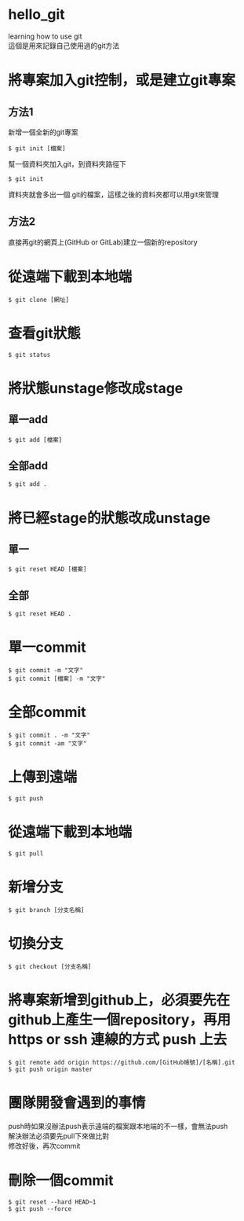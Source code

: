 # hello\_git

learning how to use git  
這個是用來記錄自己使用過的git方法

# 將專案加入git控制，或是建立git專案

## 方法1

新增一個全新的git專案
```
$ git init [檔案]
```
幫一個資料夾加入git，到資料夾路徑下
```
$ git init
```
  
資料夾就會多出一個.git的檔案，這樣之後的資料夾都可以用git來管理

## 方法2

直接再git的網頁上\(GitHub or GitLab\)建立一個新的repository

# 從遠端下載到本地端

```
$ git clone [網址]
```

# 查看git狀態

```
$ git status
```

# 將狀態unstage修改成stage

## 單一add

```
$ git add [檔案]
```

## 全部add

```
$ git add .
```

# 將已經stage的狀態改成unstage

## 單一

```
$ git reset HEAD [檔案]
```

## 全部

```
$ git reset HEAD .
```

# 單一commit

```
$ git commit -m "文字"
$ git commit [檔案] -m "文字"
```

# 全部commit

```
$ git commit . -m "文字"
$ git commit -am "文字"
```

# 上傳到遠端

```
$ git push
```

# 從遠端下載到本地端

```
$ git pull
```

# 新增分支

```
$ git branch [分支名稱]
```

# 切換分支

```
$ git checkout [分支名稱]
```

# 將專案新增到github上，必須要先在github上產生一個repository，再用https or ssh 連線的方式 push 上去

```
$ git remote add origin https://github.com/[GitHub帳號]/[名稱].git 
$ git push origin master
```

# 團隊開發會遇到的事情

push時如果沒辦法push表示遠端的檔案跟本地端的不一樣，會無法push  
解決辦法必須要先pull下來做比對  
修改好後，再次commit

# 刪除一個commit

```
$ git reset --hard HEAD~1
$ git push --force
```



